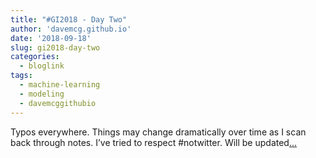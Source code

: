 ```yaml
---
title: "#GI2018 - Day Two"
author: 'davemcg.github.io'
date: '2018-09-18'
slug: gi2018-day-two
categories:
  - bloglink
tags:
  - machine-learning
  - modeling
  - davemcggithubio
---
```


Typos everywhere. Things may change dramatically over time as I scan back through notes. I’ve tried to respect #notwitter. Will be updated[... <i class="fas fa-external-link-alt"></i>](http://davemcg.github.io/./post/gi2018-day-two/)

